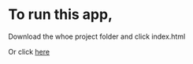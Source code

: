 To run this app,
===============
Download the whoe project folder and click index.html

Or click [here](https://chenhaow.github.io/Udacity-Neighborhood-Map/)

